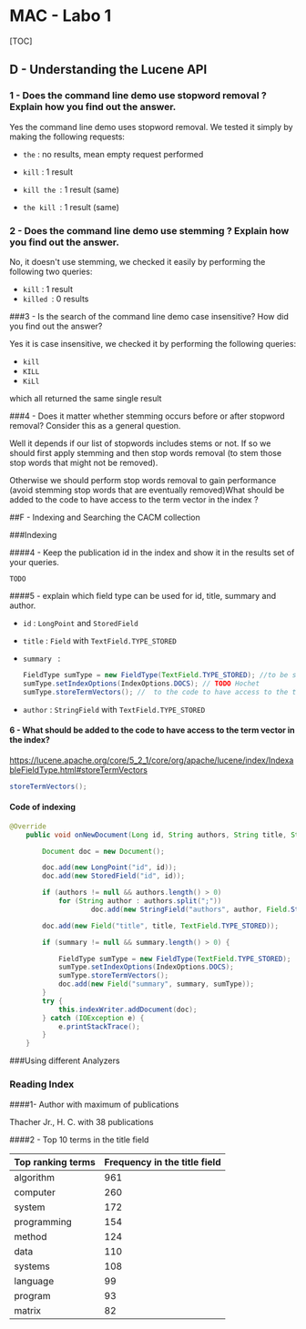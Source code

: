 # MAC - Labo 1

[TOC]

## D - Understanding the Lucene API

### 1 - Does the command line demo use stopword removal ? Explain how you find out the answer.

Yes the command line demo uses stopword removal. We tested it simply by making the following requests:

- `the` : no results, mean empty request performed

- `kill` : 1 result
- `kill the `: 1 result (same)
- `the kill `: 1 result (same)

### 2 - Does the command line demo use stemming ? Explain how you find out the answer.

No, it doesn't use stemming, we checked it easily by performing the following two queries:
- `kill` : 1 result
- `killed `: 0 results

###3 - Is the search of the command line demo case insensitive? How did you find out the answer?

Yes it is case insensitive, we checked it by performing the following queries:

- `kill`
- `KILL`
- `KiLl`

which all returned the same single result

###4 - Does it matter whether stemming occurs before or after stopword removal? Consider this as a general question.

Well it depends if our list of stopwords includes stems or not. If so we should first apply stemming and then stop words removal (to stem those stop words that might not be removed). 

Otherwise we should perform stop words removal to gain performance (avoid stemming stop words that are eventually removed)What should be added to the code to have access to the term vector in the index ?

##F - Indexing and Searching the CACM collection

###Indexing

####4 - Keep the publication id in the index and show it in the results set of your queries.

```
TODO
```

####5 - explain which field type can be used for id, title, summary and author.

- `id` : `LongPoint` and `StoredField`

- `title` : `Field` with `TextField.TYPE_STORED`

- `summary ` : 

  ```java
  FieldType sumType = new FieldType(TextField.TYPE_STORED); //to be stored
  sumType.setIndexOptions(IndexOptions.DOCS); // TODO Hochet
  sumType.storeTermVectors(); //  to the code to have access to the term vector in the index
  ```

- `author` : `StringField` with `TextField.TYPE_STORED`

#### 6 - What should be added to the code to have access to the term vector in the index? 

https://lucene.apache.org/core/5_2_1/core/org/apache/lucene/index/IndexableFieldType.html#storeTermVectors

```java
storeTermVectors();
```

#### Code of indexing

```java
@Override
    public void onNewDocument(Long id, String authors, String title, String summary) {

        Document doc = new Document();

        doc.add(new LongPoint("id", id));
        doc.add(new StoredField("id", id));

        if (authors != null && authors.length() > 0)
            for (String author : authors.split(";"))
                    doc.add(new StringField("authors", author, Field.Store.YES));

        doc.add(new Field("title", title, TextField.TYPE_STORED));

        if (summary != null && summary.length() > 0) {

            FieldType sumType = new FieldType(TextField.TYPE_STORED);
            sumType.setIndexOptions(IndexOptions.DOCS);
            sumType.storeTermVectors();
            doc.add(new Field("summary", summary, sumType));
        }
        try {
            this.indexWriter.addDocument(doc);
        } catch (IOException e) {
            e.printStackTrace();
        }
    }
```

###Using different Analyzers

### Reading Index

####1- Author with maximum of publications

Thacher Jr., H. C. with 38 publications

####2 - Top 10 terms in the title field

| Top ranking terms | Frequency in the title field |
| ----------------- | ---------------------------- |
| algorithm         | 961                          |
| computer          | 260                          |
| system            | 172                          |
| programming       | 154                          |
| method            | 124                          |
| data              | 110                          |
| systems           | 108                          |
| language          | 99                           |
| program           | 93                           |
| matrix            | 82                           |